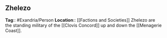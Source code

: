 ## Zhelezo
**Tag**:: #Exandria/Person
**Location**:: [[Factions and Societies]]
Zhelezo are the standing military of the [[Clovis Concord]] up and down the [[Menagerie Coast]].